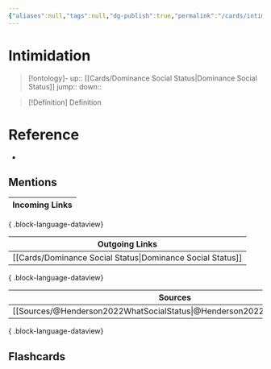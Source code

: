 ```yaml
---
{"aliases":null,"tags":null,"dg-publish":true,"permalink":"/cards/intimidation/","dgPassFrontmatter":true}
---
```


# Intimidation

> [!ontology]-
> up:: [[Cards/Dominance Social Status\|Dominance Social Status]]
> jump:: 
> down:: 

> [!Definition] Definition

# Reference

- 

## Mentions

| Incoming Links |
| -------------- |

{ .block-language-dataview}

| Outgoing Links                                                |
| ------------------------------------------------------------- |
| [[Cards/Dominance Social Status\|Dominance Social Status]] |

{ .block-language-dataview}

| Sources                                                                       |
| ----------------------------------------------------------------------------- |
| [[Sources/@Henderson2022WhatSocialStatus\|@Henderson2022WhatSocialStatus]] |

{ .block-language-dataview}

## Flashcards